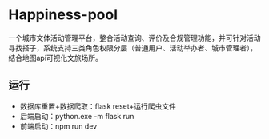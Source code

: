 # Happiness-pool
一个城市文体活动管理平台，整合活动查询、评价及合规管理功能，并可针对活动寻找搭子，系统支持三类角色权限分层（普通用户、活动举办者、城市管理者），结合地图api可视化文旅场所。
## 运行
- 数据库重置+数据爬取：flask reset+运行爬虫文件
- 后端启动：python.exe -m flask run
- 前端启动：npm run dev
